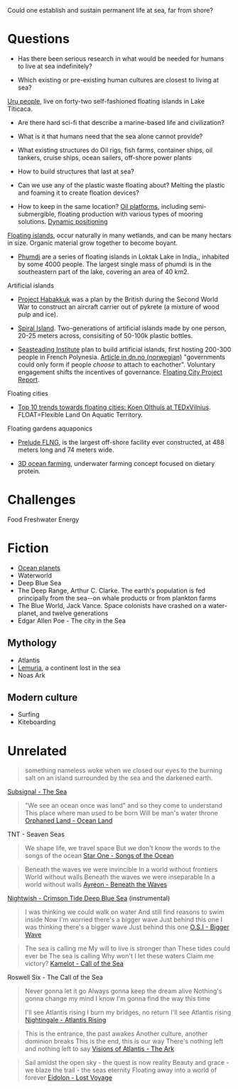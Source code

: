 
Could one establish and sustain permanent life at sea, far from shore?


# Questions

* Has there been serious research in what would be needed for humans to live at sea indefinitely?

* Which existing or pre-existing human cultures are closest to living at sea?

[Uru people](https://en.wikipedia.org/wiki/Uru_people), live on forty-two self-fashioned floating islands in Lake Titicaca.

* Are there hard sci-fi that describe a marine-based life and civilization?

* What is it that humans need that the sea alone cannot provide?

* What existing structures do
Oil rigs, fish farms, container ships, oil tankers, cruise ships, ocean sailers, off-shore power plants


* How to build structures that last at sea?

* Can we use any of the plastic waste floating about?
Melting the plastic and foaming it to create floation devices?

* How to keep in the same location?
[Oil platforms](https://en.wikipedia.org/wiki/Oil_platform), including semi-submergible, floating production with various types of mooring solutions.
[Dynamic positioning](https://en.wikipedia.org/wiki/Dynamic_positioning)



[Floating islands](https://en.wikipedia.org/wiki/Floating_island), occur naturally in many wetlands, and can be many hectars in size.
Organic material grow together to become boyant.

* [Phumdi](https://en.wikipedia.org/wiki/Phumdi) are a series of floating islands in Loktak Lake in India,, inhabited by some 4000 people.
The largest single mass of phumdi is in the southeastern part of the lake, covering an area of 40 km2.


Artificial islands

* [Project Habakkuk](https://en.wikipedia.org/wiki/Project_Habakkuk)
was a plan by the British during the Second World War to construct an aircraft carrier out of pykrete (a mixture of wood pulp and ice).

* [Spiral Island](https://en.wikipedia.org/wiki/Spiral_Island).
Two-generations of artificial islands made by one person, 20-25 meters across, consisiting of 50-100k plastic bottles.

* [Seasteading Institute](https://www.seasteading.org/) plan to build artificial islands, first hosting 200-300 people in French Polynesia.
[Article in dn.no (norwegian)](http://www.dn.no/nyheter/2017/01/20/0820/Utenriks/her-vil-de-bygge-verdens-forste-flytende-by)
"governments could only form if people *choose* to attach to eachother". Voluntary engagement shifts the incentives of governance.
[Floating City Project Report](http://www.seasteading.org/wp-content/uploads/2015/12/Floating-City-Project-Report-4_25_2014.pdf).

Floating cities

* [Top 10 trends towards floating cities: Koen Olthuis at TEDxVilnius](https://www.youtube.com/watch?v=IqmmuIbchvU).
FLOAT=Flexible Land On Aquatic Territory.

Floating gardens aquaponics

* [Prelude FLNG](https://en.wikipedia.org/wiki/Prelude_FLNG), is the largest off-shore facility ever constructed, at 488 meters long and 74 meters wide.

* [3D ocean farming](http://greenwave.org/3d-ocean-farming), underwater farming concept focused on dietary protein. 




# Challenges


Food
Freshwater
Energy



# Fiction


* [Ocean planets](https://en.wikipedia.org/wiki/Planets_in_science_fiction#Ocean_planets)
* Waterworld
* Deep Blue Sea
* The Deep Range, Arthur C. Clarke.
The earth's population is fed principally from the sea--on whale products or from plankton farms
* The Blue World, Jack Vance. Space colonists have crashed on a water-planet, and twelve generations
* Edgar Allen Poe - The city in the Sea

## Mythology

* Atlantis
* [Lemuria](https://en.wikipedia.org/wiki/Lemuria_(continent)), a continent lost in the sea
* Noas Ark

## Modern culture

* Surfing
* Kiteboarding


# Unrelated

> something nameless woke
> when we
> closed our eyes to the burning salt
> on an island surrounded by the sea and the darkened earth.

[Subsignal - The Sea](https://www.youtube.com/watch?v=fJM8Fs15fL0)

> "We see an ocean once was land"
> and so they come to understand
> This place where man used to be born
> Will be man's water throne
[Orphaned Land - Ocean Land](https://www.youtube.com/watch?v=tS97NQfGvqA)

TNT - Seaven Seas

> We shape life, we travel space
> But we don't know the words to the songs of the ocean
[Star One - Songs of the Ocean](https://www.youtube.com/watch?v=7qI2K3Jl0qk)

> Beneath the waves we were invincible
> In a world without frontiers
> World without walls
> Beneath the waves we were inseparable
> In a world without walls
[Ayreon - Beneath the Waves](https://www.youtube.com/watch?v=PNMnnOOWqY4)

[Nightwish - Crimson Tide Deep Blue Sea](https://www.youtube.com/watch?v=gbdbstVvvy8) (instrumental)

> I was thinking we could walk on water
> And still find reasons to swim inside
> Now I'm worried there's a bigger wave
> Just behind this one
> I was thinking there's a bigger wave
> Just behind this one
[O.S.I - Bigger Wave](https://www.youtube.com/watch?v=66L-VN8HZi0)

> The sea is calling me
> My will to live is stronger than
> These tides could ever be
> The sea is calling
> Why won't I let these waters
> Claim me victory?
[Kamelot - Call of the Sea](https://www.youtube.com/watch?v=TVb0vFa1Isk)

Roswell Six - The Call of the Sea

> Never gonna let it go
> Always gonna keep the dream alive
> Nothing's gonna change my mind
> I know I'm gonna find the way this time
> 
> I'll see Atlantis rising
> I burn my bridges, no return
> I'll see Atlantis rising
[Nightingale - Atlantis Rising](https://www.youtube.com/watch?v=A6_RnACSg0s)

> This is the entrance, the past awakes
> Another culture, another dominion breaks
> This is the end, this is our way
> There's nothing left and nothing left to say
[Visions of Atlantis - The Ark](https://www.youtube.com/watch?v=eqFjMVtQRlo)


> Sail amidst the open sky - the quest is now reality
> Beauty and grace - we blaze the trail - the seas eternity
> Floating away into a world of forever
[Eidolon - Lost Voyage](https://www.youtube.com/watch?v=goFu95gPCEY&list=PL0a1zMyCNxRkRBszbefI1i_Y0ZYSPotid&index=23)

